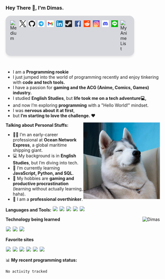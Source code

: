 ### Hey There 👋, I'm Dimas.

<div style="background-color: rgba(60, 67, 89, 0.2); border-radius: 16px; padding: 15px; display: inline-block; margin-bottom: 10px; box-shadow: 0 4px 6px rgba(0, 0, 0, 0.1);">
  <a href="https://medium.com/@dimasalif5">
    <img align="left" alt="Medium" width="22px" src="https://cdn.jsdelivr.net/npm/simple-icons@9.0.0/icons/medium.svg" style="fill:#000000; margin-right: 8px;"/>
  </a>
  <a href="https://twitter.com/NeXa_303">
    <img align="left" alt="Twitter" width="22px" src="https://raw.githubusercontent.com/devicons/devicon/master/icons/twitter/twitter-original.svg" style="margin-right: 8px;"/>
  </a>
  <a href="https://github.com/TheNeXa">
    <img align="left" alt="Github" width="22px" src="https://raw.githubusercontent.com/devicons/devicon/master/icons/github/github-original.svg" style="margin-right: 8px;"/>
  </a>
  <a href="https://t.me/NeXa303">
    <img align="left" alt="Telegram" width="22px" src="https://raw.githubusercontent.com/edent/SuperTinyIcons/master/images/svg/telegram.svg" style="margin-right: 8px;"/>
  </a>
  <a href="mailto:dimasalif5@gmail.com">
    <img align="left" alt="Gmail" width="22px" src="https://raw.githubusercontent.com/edent/SuperTinyIcons/master/images/svg/gmail.svg" style="margin-right: 8px;"/>
  </a>
  <a href="https://www.linkedin.com/in/dimas-alif/">
    <img align="left" alt="LinkedIn" width="22px" src="https://raw.githubusercontent.com/devicons/devicon/master/icons/linkedin/linkedin-original.svg" style="margin-right: 8px;"/>
  </a>
  <a href="https://steamcommunity.com/id/thenexas/">
    <img align="left" alt="Steam" width="22px" src="https://raw.githubusercontent.com/edent/SuperTinyIcons/master/images/svg/steam.svg" style="margin-right: 8px;"/>
  </a>
  <a href="https://www.facebook.com/Dimas.KeNtobi">
    <img align="left" alt="Facebook" width="22px" src="https://raw.githubusercontent.com/devicons/devicon/master/icons/facebook/facebook-original.svg" style="margin-right: 8px;"/>
  </a>
  <a href="https://www.reddit.com/u/TheNeXa">
    <img align="left" alt="Reddit" width="22px" src="https://raw.githubusercontent.com/edent/SuperTinyIcons/master/images/svg/reddit.svg" style="margin-right: 8px;"/>
  </a>
  <a href="https://www.instagram.com/dimski__/">
    <img align="left" alt="Instagram" width="22px" src="https://raw.githubusercontent.com/edent/SuperTinyIcons/master/images/svg/instagram.svg" style="margin-right: 8px;"/>
  </a>
  <a href="https://discord.gg/W2pGkq3MzF">
    <img align="left" alt="Discord" width="22px" src="https://raw.githubusercontent.com/edent/SuperTinyIcons/master/images/svg/discord.svg" style="margin-right: 8px;"/>
  </a>
  <a href="https://line.me/R/ti/p/nexa303">
    <img align="left" alt="LINE" width="22px" src="https://raw.githubusercontent.com/edent/SuperTinyIcons/master/images/svg/line.svg" style="margin-right: 8px;"/>
  </a>
  <a href="https://myanimelist.net/profile/TheNeXa">
    <img align="left" alt="MyAnimeList" width="22px" src="https://raw.githubusercontent.com/edent/SuperTinyIcons/master/images/svg/myanimelist.svg" style="margin-right: 8px;"/>
  </a>
  <div style="clear: both;"></div>
</div>


<br />
<br />

- I am a **Programming rookie**
- I just jumped into the world of programming recently and enjoy tinkering with **code and tech tools.**
- I have a passion for **gaming and the ACG (Anime, Comics, Games) industry.**
- I studied **English Studies**, but **life took me on a tech adventure💻,**
- and now I’m exploring **programming** with a "Hello World!" mindset.
- I was **nervous about it at first**,
- but **I’m starting to love the challenge. ❤️**

<img align="right" alt="Dimas" width="250px" src="https://raw.githubusercontent.com/TheNeXa/TheNeXa/refs/heads/main/cute-dogo.jpg" />

**Talking about Personal Stuffs:**

- 👨‍🏛 I’m an early-career professional at **Ocean Network Express**, a global maritime shipping giant.
- 💻 My background is in **English Studies**, but I’m diving into tech.
- 🌱 I’m currently learning **JavaScript, Python, and SQL**.
- 🤔 My hobbies are **gaming and productive procrastination** (learning without actually learning, haha).
- 💼 I am a **professional overthinker**.




**Languages and Tools:** <code><img height="20" src="https://cdn.jsdelivr.net/npm/simple-icons@v8/icons/javascript.svg" style="background-color:white; border-radius:3px; padding:1px;"/></code>
<code><img height="20" src="https://cdn.jsdelivr.net/npm/simple-icons@v8/icons/python.svg" style="background-color:white; border-radius:3px; padding:1px;"/></code>
<code><img height="20" src="https://cdn.jsdelivr.net/npm/simple-icons@v8/icons/mysql.svg" style="background-color:white; border-radius:3px; padding:1px;"/></code>
<code><img height="20" src="https://cdn.jsdelivr.net/npm/simple-icons@v8/icons/git.svg" style="background-color:white; border-radius:3px; padding:1px;"/></code>
<code><img height="20" src="https://cdn.jsdelivr.net/npm/simple-icons@v8/icons/visualstudiocode.svg" style="background-color:white; border-radius:3px; padding:1px;"/></code>

<img align="right" src="https://github-readme-stats.vercel.app/api?username=TheNeXa&count_private=true&show_icons=true" alt="Dimas" />

**Technology being learned**

<code><img height="20" src="https://cdn.jsdelivr.net/npm/simple-icons@v8/icons/javascript.svg" style="background-color:white; border-radius:3px; padding:1px;"/></code>
<code><img height="20" src="https://cdn.jsdelivr.net/npm/simple-icons@v8/icons/python.svg" style="background-color:white; border-radius:3px; padding:1px;"/></code>
<code><img height="20" src="https://cdn.jsdelivr.net/npm/simple-icons@v8/icons/mysql.svg" style="background-color:white; border-radius:3px; padding:1px;"/></code>

**Favorite sites**

<code><img height="20" src="https://cdn.jsdelivr.net/npm/simple-icons@v8/icons/github.svg" style="background-color:white; border-radius:3px; padding:1px;"/></code>
<code><img height="20" src="https://cdn.jsdelivr.net/npm/simple-icons@v8/icons/reddit.svg" style="background-color:white; border-radius:3px; padding:1px;"/></code>
<code><img height="20" src="https://cdn.jsdelivr.net/npm/simple-icons@v8/icons/steam.svg" style="background-color:white; border-radius:3px; padding:1px;"/></code>
<code><img height="20" src="https://cdn.jsdelivr.net/npm/simple-icons@v8/icons/discord.svg" style="background-color:white; border-radius:3px; padding:1px;"/></code>
<code><img height="20" src="https://cdn.jsdelivr.net/npm/simple-icons@v8/icons/instagram.svg" style="background-color:white; border-radius:3px; padding:1px;"/></code>
<code><img height="20" src="https://cdn.jsdelivr.net/npm/simple-icons@v8/icons/myanimelist.svg" style="background-color:white; border-radius:3px; padding:1px;"/></code>


📊 **My recent programming status:**
<!--START_SECTION:waka-->

```txt
No activity tracked
```

<!--END_SECTION:waka-->
